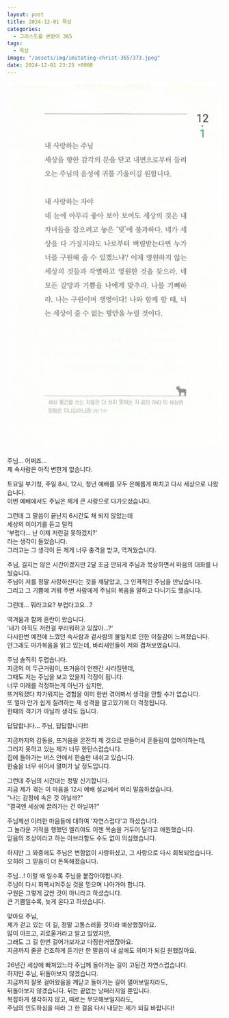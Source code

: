 ```yaml
---
layout: post
title: 2024-12-01 묵상
categories:
  - 그리스도를 본받아 365
tags:
  - 묵상
image: "/assets/img/imitating-christ-365/373.jpeg"
date: 2024-12-01 23:25 +0900
---
```


![image](/assets/img/imitating-christ-365/373.jpeg)

주님… 어쩌죠…  
제 속사람은 아직 변한게 없습니다.

토요일 부기청, 주일 8시, 12시, 청년 예배를 모두 은혜롭게 마치고 다시 세상으로 나왔습니다.  
이번 예배에서도 주님은 제게 큰 사랑으로 다가오셨습니다.

그런데 그 말씀이 끝난지 6시간도 채 되지 않았는데  
세상의 이야기를 듣고 덜컥  
'부럽다… 난 이제 저런걸 못하겠지?'  
라는 생각이 들었습니다.  
그러고는 그 생각이 든 제게 너무 충격을 받고, 역겨웠습니다.

주님, 길지는 않은 시간이겠지만 2달 조금 안되게 주님과 묵상하면서 마음의 대화를 나눴습니다.  
주님이 저를 정말 사랑하신다는 것을 깨달았고, 그 인격적인 주님을 만났습니다.  
그리고 그 기쁨에 겨워 주변 사람에게 주님의 복음을 말하고 다니기도 했습니다.

그런데… 뭐라고요? 부럽다고요…?

역겨움과 함께 혼란이 왔습니다.  
’내가 아직도 저런걸 부러워하고 있잖아…?‘  
다시한번 예전에 느꼈던 속사람과 겉사람의 불일치로 인한 이질감이 느껴졌습니다.  
안그래도 마가복음을 읽고 있는데, 바리새인들이 저와 겹쳐보였습니다.

주님 솔직히 두렵습니다.  
지금의 이 두근거림이, 뜨거움이 언젠간 사라질텐데,  
그때도 저는 주님을 보고 있을지 걱정이 됩니다.  
너무 미래를 걱정하는게 아닌가 싶지만,  
뜨거워졌다 차가워지는 경험을 이미 한번 겪어봐서 생각을 안할 수가 없습니다.  
또 얼마 안가 쉽게 질려하는 제 성격을 알고있기에 더 걱정됩니다.  
한때의 객기가 아닐까 생각도 듭니다.

답답합니다… 주님, 답답합니다!!!

지금까지의 감동을, 뜨거움을 온전히 제 것으로 만들어서 흔들림이 없어야하는데,  
그러지 못하고 있는 제가 너무 한탄스럽습니다.  
집에 돌아가는 버스 안에서 한숨만 내쉬고 있습니다.  
한숨을 너무 쉬어서 멀미가 날 정도입니다.

그런데 주님의 시간대는 정말 신기합니다.  
지금 제가 겪는 이 마음을 12시 예배 설교에서 미리 말씀하셨습니다.  
"나는 감정에 속은 것 아닐까?"  
"결국엔 세상에 끌려가는 건 아닐까?"

주님께선 이러한 마음들에 대하여 '자연스럽다'고 하셨습니다.  
그 놀라운 기적을 행했던 엘리야도 이젠 목숨을 거두어 달라고 애원했습니다.  
믿음의 조상이라고 하는 아브라함도 수도 없이 의심했습니다.

하지만 그 와중에도 주님은 변함없이 사랑하셨고, 그 사랑으로 다시 회복되었습니다.  
오히려 그 믿음이 더 돈독해졌습니다.

주님…! 이럴 때 일수록 주님을 붙잡아야합니다.  
주님이 다시 회복시켜주실 것을 믿으며 나아가야 합니다.  
구원은 그렇게 값싼 것이 아니라고 하셨습니다.  
큰 기쁨일수록, 늦게 온다고 하셨습니다.

맞아요 주님,  
제가 걷고 있는 이 길, 정말 고통스러울 것이라 예상했잖아요.  
많이 아프고, 괴로울거라고 알고 있었지만,  
그래도 그 길 한번 걸어가보자고 다짐한거였잖아요.  
지금까지 줄곧 건조하게 듣기만 한 말씀이 내 삶에도 의미가 되길 원했잖아요.

26년간 세상에 빠져있느라 주님께 돌아가는 길이 고된건 자연스럽습니다.  
하지만 주님, 뒤돌아보지 않겠습니다.  
지금까지 잘못 걸어왔음을 깨닫고 돌아가는 길이 멀어보일지라도,  
뒤돌아보지 않겠습니다. 뒤는 끝없는 낭떠러지일 뿐입니다.  
복잡하게 생각하지 않고, 때로는 무모해보일지라도,  
주님의 인도하심을 따라 그 한 걸음 다시 내딛는 제가 되길 바랍니다!
